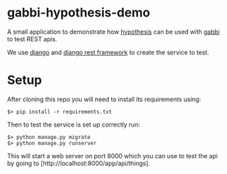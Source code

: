 gabbi-hypothesis-demo
=====================

A small application to demonstrate how [hypothesis](https://hypothesis.readthedocs.org/en/latest/) can be used with 
[gabbi](https://gabbi.readthedocs.org/en/latest/index.html) to test REST apis.

We use [django](https://www.djangoproject.com/) and [django rest framework](http://www.django-rest-framework.org/) to 
create the service to test.

Setup
=====

After cloning this repo you will need to install its requirements using:
 
```
$> pip install -r requirements.txt
```

Then to test the service is set up correctly run:
 
```
$> python manage.py migrate
$> python manage.py runserver
```

This will start a web server on port 8000 which you can use to test the api by going to 
[http://localhost:8000/app/api/things].
